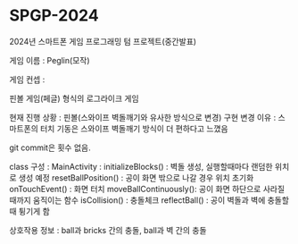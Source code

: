 # SPGP-2024
2024년 스마트폰 게임 프로그래밍 텀 프로젝트(중간발표)

게임 이름 : Peglin(모작)

게임 컨셉 : 

핀볼 게임(페글) 형식의 로그라이크 게임

현재 진행 상황 : 
  핀볼(스와이프 벽돌깨기와 유사한 방식으로 변경) 구현
  변경 이유 : 스마트폰의 터치 기동은 스와이프 벽돌깨기 방식이 더 편하다고 느꼈음

git commit은 횟수 없음.

class 구성 : 
  MainActivity : 
    initializeBlocks() : 벽돌 생성, 실행할때마다 랜덤한 위치로 생성 예정
    resetBallPosition() : 공이 화면 밖으로 나갈 경우 위치 초기화
    onTouchEvent() : 화면 터치
    moveBallContinuously(): 공이 화면 하단으로 사라질때까지 움직이는 함수
    isCollision() : 충돌체크
    reflectBall() : 공이 벽돌과 벽에 충돌할 때 튕기게 함
    
상호작용 정보 : ball과 bricks 간의 충돌, ball과 벽 간의 충돌

